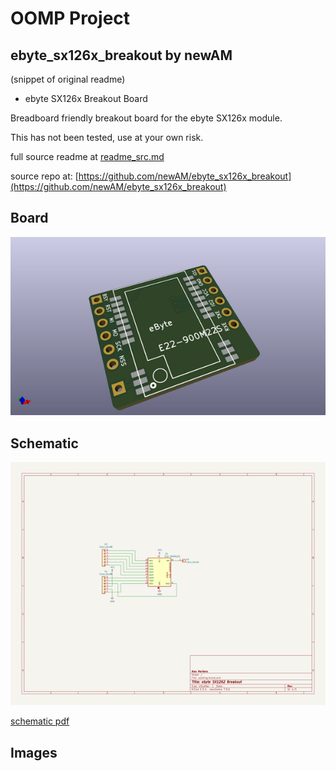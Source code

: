 # OOMP Project  
## ebyte_sx126x_breakout  by newAM  
  
(snippet of original readme)  
  
- ebyte SX126x Breakout Board  
  
Breadboard friendly breakout board for the ebyte SX126x module.  
  
This has not been tested, use at your own risk.  
  
  full source readme at [readme_src.md](readme_src.md)  
  
source repo at: [https://github.com/newAM/ebyte_sx126x_breakout](https://github.com/newAM/ebyte_sx126x_breakout)  
## Board  
  
[![working_3d.png](working_3d_600.png)](working_3d.png)  
## Schematic  
  
[![working_schematic.png](working_schematic_600.png)](working_schematic.png)  
  
[schematic pdf](working_schematic.pdf)  
## Images  
